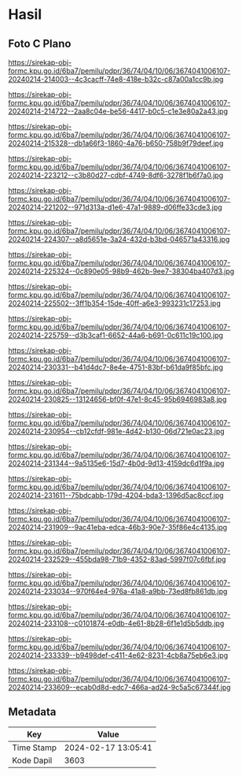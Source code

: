 # Hasil

## Foto C Plano

https://sirekap-obj-formc.kpu.go.id/6ba7/pemilu/pdpr/36/74/04/10/06/3674041006107-20240214-214003--4c3cacff-74e8-418e-b32c-c87a00a1cc9b.jpg

https://sirekap-obj-formc.kpu.go.id/6ba7/pemilu/pdpr/36/74/04/10/06/3674041006107-20240214-214722--2aa8c04e-be56-4417-b0c5-c1e3e80a2a43.jpg

https://sirekap-obj-formc.kpu.go.id/6ba7/pemilu/pdpr/36/74/04/10/06/3674041006107-20240214-215328--db1a66f3-1860-4a76-b650-758b9f79deef.jpg

https://sirekap-obj-formc.kpu.go.id/6ba7/pemilu/pdpr/36/74/04/10/06/3674041006107-20240214-223212--c3b80d27-cdbf-4749-8df6-3278f1b6f7a0.jpg

https://sirekap-obj-formc.kpu.go.id/6ba7/pemilu/pdpr/36/74/04/10/06/3674041006107-20240214-221202--971d313a-d1e6-47a1-9889-d06ffe33cde3.jpg

https://sirekap-obj-formc.kpu.go.id/6ba7/pemilu/pdpr/36/74/04/10/06/3674041006107-20240214-224307--a8d5651e-3a24-432d-b3bd-046571a43316.jpg

https://sirekap-obj-formc.kpu.go.id/6ba7/pemilu/pdpr/36/74/04/10/06/3674041006107-20240214-225324--0c890e05-98b9-462b-9ee7-38304ba407d3.jpg

https://sirekap-obj-formc.kpu.go.id/6ba7/pemilu/pdpr/36/74/04/10/06/3674041006107-20240214-225502--3ff1b354-15de-40ff-a6e3-993231c17253.jpg

https://sirekap-obj-formc.kpu.go.id/6ba7/pemilu/pdpr/36/74/04/10/06/3674041006107-20240214-225759--d3b3caf1-6652-44a6-b691-0c611c19c100.jpg

https://sirekap-obj-formc.kpu.go.id/6ba7/pemilu/pdpr/36/74/04/10/06/3674041006107-20240214-230331--b41d4dc7-8e4e-4751-83bf-b61da9f85bfc.jpg

https://sirekap-obj-formc.kpu.go.id/6ba7/pemilu/pdpr/36/74/04/10/06/3674041006107-20240214-230825--13124656-bf0f-47e1-8c45-95b6946983a8.jpg

https://sirekap-obj-formc.kpu.go.id/6ba7/pemilu/pdpr/36/74/04/10/06/3674041006107-20240214-230954--cb12cfdf-981e-4d42-b130-06d721e0ac23.jpg

https://sirekap-obj-formc.kpu.go.id/6ba7/pemilu/pdpr/36/74/04/10/06/3674041006107-20240214-231344--9a5135e6-15d7-4b0d-9d13-4159dc6d1f9a.jpg

https://sirekap-obj-formc.kpu.go.id/6ba7/pemilu/pdpr/36/74/04/10/06/3674041006107-20240214-231611--75bdcabb-179d-4204-bda3-1396d5ac8ccf.jpg

https://sirekap-obj-formc.kpu.go.id/6ba7/pemilu/pdpr/36/74/04/10/06/3674041006107-20240214-231909--9ac41eba-edca-46b3-90e7-35f86e4c4135.jpg

https://sirekap-obj-formc.kpu.go.id/6ba7/pemilu/pdpr/36/74/04/10/06/3674041006107-20240214-232529--455bda98-71b9-4352-83ad-5997f07c6fbf.jpg

https://sirekap-obj-formc.kpu.go.id/6ba7/pemilu/pdpr/36/74/04/10/06/3674041006107-20240214-233034--970f64e4-976a-41a8-a9bb-73ed8fb861db.jpg

https://sirekap-obj-formc.kpu.go.id/6ba7/pemilu/pdpr/36/74/04/10/06/3674041006107-20240214-233108--c0101874-e0db-4e61-8b28-6f1e1d5b5ddb.jpg

https://sirekap-obj-formc.kpu.go.id/6ba7/pemilu/pdpr/36/74/04/10/06/3674041006107-20240214-233339--b9498def-c411-4e62-8231-4cb8a75eb6e3.jpg

https://sirekap-obj-formc.kpu.go.id/6ba7/pemilu/pdpr/36/74/04/10/06/3674041006107-20240214-233609--ecab0d8d-edc7-466a-ad24-9c5a5c67344f.jpg


## Metadata

| Key        | Value               |
| ---------- | ------------------- |
| Time Stamp | 2024-02-17 13:05:41 |
| Kode Dapil | 3603                |



